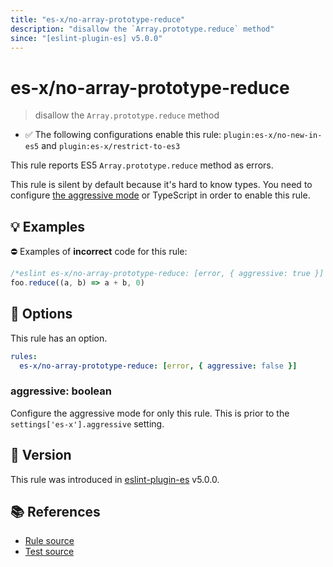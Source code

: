```yaml
---
title: "es-x/no-array-prototype-reduce"
description: "disallow the `Array.prototype.reduce` method"
since: "[eslint-plugin-es] v5.0.0"
---
```


# es-x/no-array-prototype-reduce
> disallow the `Array.prototype.reduce` method

- ✅ The following configurations enable this rule: `plugin:es-x/no-new-in-es5` and `plugin:es-x/restrict-to-es3`

This rule reports ES5 `Array.prototype.reduce` method as errors.

This rule is silent by default because it's hard to know types. You need to configure [the aggressive mode](../#the-aggressive-mode) or TypeScript in order to enable this rule.

## 💡 Examples

⛔ Examples of **incorrect** code for this rule:

<eslint-playground type="bad">

```js
/*eslint es-x/no-array-prototype-reduce: [error, { aggressive: true }] */
foo.reduce((a, b) => a + b, 0)
```

</eslint-playground>

## 🔧 Options

This rule has an option.

```yaml
rules:
  es-x/no-array-prototype-reduce: [error, { aggressive: false }]
```

### aggressive: boolean

Configure the aggressive mode for only this rule.
This is prior to the `settings['es-x'].aggressive` setting.

## 🚀 Version

This rule was introduced in [eslint-plugin-es] v5.0.0.

[eslint-plugin-es]: https://github.com/mysticatea/eslint-plugin-es

## 📚 References

- [Rule source](https://github.com/eslint-community/eslint-plugin-es-x/blob/master/lib/rules/no-array-prototype-reduce.js)
- [Test source](https://github.com/eslint-community/eslint-plugin-es-x/blob/master/tests/lib/rules/no-array-prototype-reduce.js)
